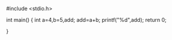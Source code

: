 #include <stdio.h>

int main()
{
    int a=4,b=5,add;
    add=a+b;
    printf("%d",add);
    return 0;
    
    
}
